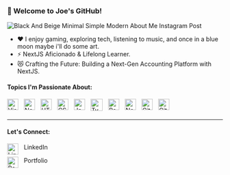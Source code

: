 ### 👋 Welcome to Joe's GitHub!

![Black And Beige Minimal Simple Modern About Me  Instagram Post](https://github.com/YousefSalem01/YousefSalem01/assets/96294425/e14f4e40-33f8-43cf-8e67-0e83a0c19065)




- ❤ I enjoy gaming, exploring tech, listening to music, and once in a blue moon maybe i'll do some art.
- ⚡ NextJS Aficionado & Lifelong Learner.
- 😻 Crafting the Future: Building a Next-Gen Accounting Platform with NextJS.

#### Topics I'm Passionate About:
<img align="left" alt="Visual Studio Code" width="26px" src="https://cdn.jsdelivr.net/gh/devicons/devicon/icons/vscode/vscode-original.svg" style="padding-right:10px;" />
<img align="left" alt="NextJs" width="26px" src="https://cdn.jsdelivr.net/gh/devicons/devicon/icons/nextjs/nextjs-original.svg" style="padding-right:10px;" />
<img align="left" alt="HTML5" width="26px" src="https://cdn.jsdelivr.net/gh/devicons/devicon/icons/html5/html5-original.svg" style="padding-right:10px;" />
<img align="left" alt="CSS3" width="26px" src="https://cdn.jsdelivr.net/gh/devicons/devicon/icons/css3/css3-original.svg" style="padding-right:10px;" />
<img align="left" alt="JavaScript" width="26px" src="https://cdn.jsdelivr.net/gh/devicons/devicon/icons/javascript/javascript-original.svg" style="padding-right:10px;" />
<img align="left" alt="TypeScript" width="28px" src="https://cdn.jsdelivr.net/gh/devicons/devicon/icons/typescript/typescript-original.svg" style="padding-right:10px;" />

<img align="left" alt="React" width="26px" src="https://cdn.jsdelivr.net/gh/devicons/devicon/icons/react/react-original.svg" style="padding-right:10px;" />
<img align="left" alt="Node.js" width="26px" src="https://cdn.jsdelivr.net/gh/devicons/devicon/icons/nodejs/nodejs-original.svg" style="padding-right:10px;" />
<img align="left" alt="Git" width="26px" src="https://cdn.jsdelivr.net/gh/devicons/devicon/icons/git/git-original.svg" style="padding-right:10px;" />
<img align="left" alt="GitHub" width="26px" src="https://user-images.githubusercontent.com/3369400/139447912-e0f43f33-6d9f-45f8-be46-2df5bbc91289.png" style="padding-right:10px;" />
<br />
<br />
 
---

#### Let's Connect:



[
<img align="left" alt="LinkedIn" width="26px" src="https://img.icons8.com/color/48/000000/linkedin.png" style="padding-right:10px;" />](https://www.linkedin.com/in/youssef-salem-1b5189213/) LinkedIn

[
<img align="left" alt="Portfolio" width="26px" src="https://img.icons8.com/color/48/000000/domain--v1.png" style="padding-right:10px;" />](https://myportfolio-rdsg.onrender.com/) Portfolio



